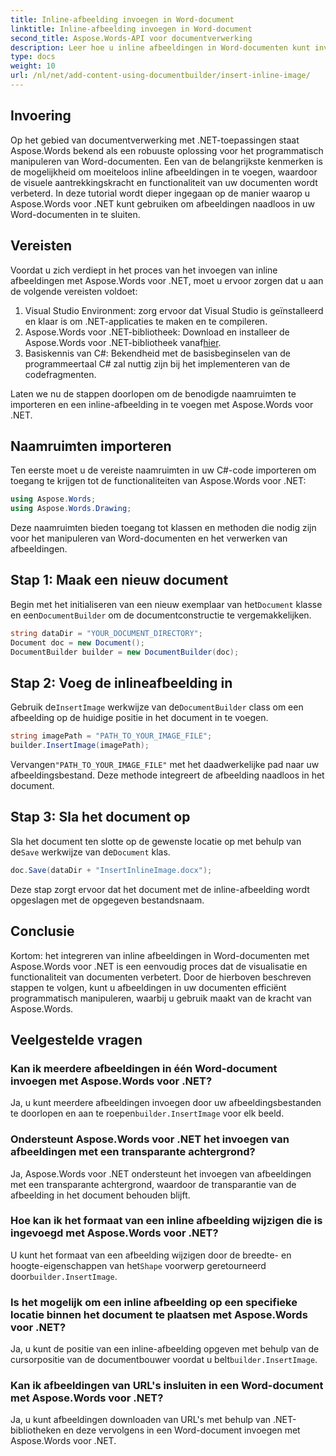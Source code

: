 ```yaml
---
title: Inline-afbeelding invoegen in Word-document
linktitle: Inline-afbeelding invoegen in Word-document
second_title: Aspose.Words-API voor documentverwerking
description: Leer hoe u inline afbeeldingen in Word-documenten kunt invoegen met Aspose.Words voor .NET. Stapsgewijze handleiding met codevoorbeelden en veelgestelde vragen.
type: docs
weight: 10
url: /nl/net/add-content-using-documentbuilder/insert-inline-image/
---
```

## Invoering

Op het gebied van documentverwerking met .NET-toepassingen staat Aspose.Words bekend als een robuuste oplossing voor het programmatisch manipuleren van Word-documenten. Een van de belangrijkste kenmerken is de mogelijkheid om moeiteloos inline afbeeldingen in te voegen, waardoor de visuele aantrekkingskracht en functionaliteit van uw documenten wordt verbeterd. In deze tutorial wordt dieper ingegaan op de manier waarop u Aspose.Words voor .NET kunt gebruiken om afbeeldingen naadloos in uw Word-documenten in te sluiten.

## Vereisten

Voordat u zich verdiept in het proces van het invoegen van inline afbeeldingen met Aspose.Words voor .NET, moet u ervoor zorgen dat u aan de volgende vereisten voldoet:

1. Visual Studio Environment: zorg ervoor dat Visual Studio is geïnstalleerd en klaar is om .NET-applicaties te maken en te compileren.
2.  Aspose.Words voor .NET-bibliotheek: Download en installeer de Aspose.Words voor .NET-bibliotheek vanaf[hier](https://releases.aspose.com/words/net/).
3. Basiskennis van C#: Bekendheid met de basisbeginselen van de programmeertaal C# zal nuttig zijn bij het implementeren van de codefragmenten.

Laten we nu de stappen doorlopen om de benodigde naamruimten te importeren en een inline-afbeelding in te voegen met Aspose.Words voor .NET.

## Naamruimten importeren

Ten eerste moet u de vereiste naamruimten in uw C#-code importeren om toegang te krijgen tot de functionaliteiten van Aspose.Words voor .NET:

```csharp
using Aspose.Words;
using Aspose.Words.Drawing;
```

Deze naamruimten bieden toegang tot klassen en methoden die nodig zijn voor het manipuleren van Word-documenten en het verwerken van afbeeldingen.

## Stap 1: Maak een nieuw document

 Begin met het initialiseren van een nieuw exemplaar van het`Document` klasse en een`DocumentBuilder` om de documentconstructie te vergemakkelijken.

```csharp
string dataDir = "YOUR_DOCUMENT_DIRECTORY";
Document doc = new Document();
DocumentBuilder builder = new DocumentBuilder(doc);
```

## Stap 2: Voeg de inlineafbeelding in

 Gebruik de`InsertImage` werkwijze van de`DocumentBuilder` class om een afbeelding op de huidige positie in het document in te voegen.

```csharp
string imagePath = "PATH_TO_YOUR_IMAGE_FILE";
builder.InsertImage(imagePath);
```

 Vervangen`"PATH_TO_YOUR_IMAGE_FILE"` met het daadwerkelijke pad naar uw afbeeldingsbestand. Deze methode integreert de afbeelding naadloos in het document.

## Stap 3: Sla het document op

 Sla het document ten slotte op de gewenste locatie op met behulp van de`Save` werkwijze van de`Document` klas.

```csharp
doc.Save(dataDir + "InsertInlineImage.docx");
```

Deze stap zorgt ervoor dat het document met de inline-afbeelding wordt opgeslagen met de opgegeven bestandsnaam.

## Conclusie

Kortom: het integreren van inline afbeeldingen in Word-documenten met Aspose.Words voor .NET is een eenvoudig proces dat de visualisatie en functionaliteit van documenten verbetert. Door de hierboven beschreven stappen te volgen, kunt u afbeeldingen in uw documenten efficiënt programmatisch manipuleren, waarbij u gebruik maakt van de kracht van Aspose.Words.

## Veelgestelde vragen

### Kan ik meerdere afbeeldingen in één Word-document invoegen met Aspose.Words voor .NET?
 Ja, u kunt meerdere afbeeldingen invoegen door uw afbeeldingsbestanden te doorlopen en aan te roepen`builder.InsertImage` voor elk beeld.

### Ondersteunt Aspose.Words voor .NET het invoegen van afbeeldingen met een transparante achtergrond?
Ja, Aspose.Words voor .NET ondersteunt het invoegen van afbeeldingen met een transparante achtergrond, waardoor de transparantie van de afbeelding in het document behouden blijft.

### Hoe kan ik het formaat van een inline afbeelding wijzigen die is ingevoegd met Aspose.Words voor .NET?
 U kunt het formaat van een afbeelding wijzigen door de breedte- en hoogte-eigenschappen van het`Shape` voorwerp geretourneerd door`builder.InsertImage`.

### Is het mogelijk om een inline afbeelding op een specifieke locatie binnen het document te plaatsen met Aspose.Words voor .NET?
 Ja, u kunt de positie van een inline-afbeelding opgeven met behulp van de cursorpositie van de documentbouwer voordat u belt`builder.InsertImage`.

### Kan ik afbeeldingen van URL's insluiten in een Word-document met Aspose.Words voor .NET?
Ja, u kunt afbeeldingen downloaden van URL's met behulp van .NET-bibliotheken en deze vervolgens in een Word-document invoegen met Aspose.Words voor .NET.